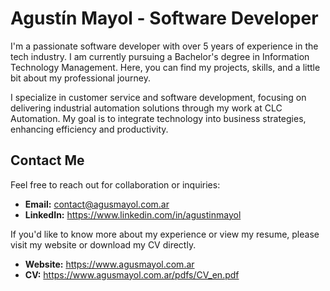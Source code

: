 # Agustín Mayol - Software Developer

I'm a passionate software developer with over 5 years of experience in the tech industry. I am currently pursuing a Bachelor's degree in Information Technology Management. Here, you can find my projects, skills, and a little bit about my professional journey.


I specialize in customer service and software development, focusing on delivering industrial automation solutions through my work at CLC Automation. My goal is to integrate technology into business strategies, enhancing efficiency and productivity.


## Contact Me

Feel free to reach out for collaboration or inquiries:

- **Email:** contact@agusmayol.com.ar
- **LinkedIn:** https://www.linkedin.com/in/agustinmayol
  
If you'd like to know more about my experience or view my resume, please visit my website or download my CV directly.

- **Website:** https://www.agusmayol.com.ar
- **CV:** https://www.agusmayol.com.ar/pdfs/CV_en.pdf
